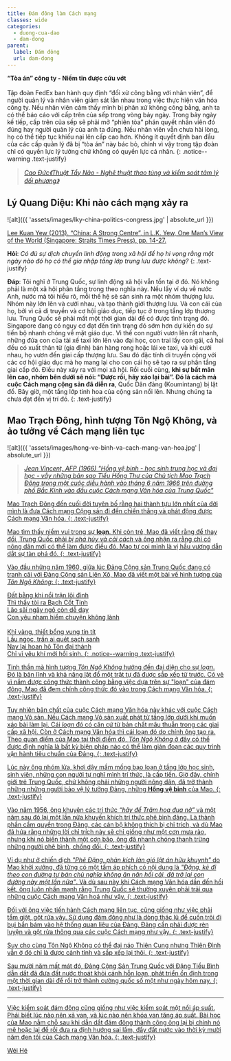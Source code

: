 ```yaml
---
title: Đám đông làm Cách mạng
classes: wide
categories:
  - duong-cua-dao
  - dam-dong
parent:
  label: Đám đông
  url: dam-dong
---
```


**“Tòa án” công ty - Niềm tin được cứu vớt**\
 \
Tập đoàn FedEx ban hành quy định “đối xử công bằng với nhân viên”, để người quản lý và nhân viên giám sát lẫn nhau trong việc thực hiện văn hóa công ty. Nếu nhân viên cảm thấy mình bị phân xử không công bằng, anh ta có thể báo cáo với cấp trên của sếp trong vòng bảy ngày. Trong bảy ngày kế tiếp, cấp trên của sếp sẽ phải mở “phiên tòa” phán quyết nhân viên đó đúng hay người quản lý của anh ta đúng. Nếu nhân viên vẫn chưa hài lòng, họ có thể tiếp tục khiếu nại lên cấp cao hơn. Không ít quyết định ban đầu của các cấp quản lý đã bị “tòa án” này bác bỏ, chính vì vậy trong tập đoàn chỉ có quyền lực lý tưởng chứ không có quyền lực cá nhân.
{: .notice--warning .text-justify}

> <cite><a target="_blank" href="https://www.alphabooks.vn/thuat-tay-nao">
Cao Đức《Thuật Tẩy Não - Nghê thuật thao túng và kiểm soát tâm lý đối phương》
</a></cite>


## Lý Quang Diệu: Khi nào cách mạng xảy ra
![alt]({{ 'assets/images/lky-china-politics-congress.jpg' | absolute_url }})
> <cite>
<a target="_blank" href="https://nghiencuuquocte.org/2014/09/03/ly-quang-dieu-viet-ve-chinh-tri-trung-quoc/">
Lee Kuan Yew (2013). “China: A Strong Centre”, in L.K. Yew, One Man’s View of the World (Singapore: Straits Times Press), pp. 14-27.
</a>

**Hỏi**: *Có đủ sự dịch chuyển linh động trong xã hội để họ hi vọng rằng một ngày nào đó họ có thể gia nhập tầng lớp trung lưu được không?*
{: .text-justify}

**Đáp**: Tôi nghĩ ở Trung Quốc, sự linh động xã hội vẫn tồn tại ở đó. Nó không phải là một xã hội phân tầng trong theo nghĩa này. Nếu lấy ví dụ về nước Anh, nước mà tôi hiểu rõ, mỗi thế hệ sẽ sản sinh ra một nhóm thượng lưu. Nhóm này lớn lên và cưới nhau, và tạo thành giới thượng lưu. Và con cái của họ, bởi vì cả di truyền và cơ hội giáo dục, tiếp tục ở trong tầng lớp thượng lưu. Trung Quốc sẽ phải mất một thời gian dài để có được tình trạng đó. Singapore đang có nguy cơ đạt đến tình trạng đó sớm hơn dự kiến do sự tiến bộ nhanh chóng về mặt giáo dục. Vì thế con người vươn lên rất nhanh, những đứa con của tài xế taxi lớn lên vào đại học, con trai lấy con gái, cả hai đều có xuất thân từ (gia đình) bán hàng rong hoặc lái xe taxi, và khi cưới nhau, họ vươn đến giai cấp thượng lưu. Sau đó đặc tính di truyền cộng với các cơ hội giáo dục mà họ mang lại cho con cái họ sẽ tạo ra sự phân tầng giai cấp đó. Điều này xảy ra với mọi xã hội. Rồi cuối cùng, **khi sự bất mãn lên cao, nhóm bên dưới sẽ nói: “Được rồi, hãy xáo lại bài”. Đó là cách mà cuộc Cách mạng cộng sản đã diễn ra**, Quốc Dân đảng (Koumintang) bị lật đổ. Bây giờ, một tầng lớp tinh hoa của cộng sản nổi lên. Nhưng chúng ta chưa đạt đến vị trí đó.
{: .text-justify}


## Mao Trạch Đông, hình tượng Tôn Ngộ Không, và ảo tưởng về Cách mạng liên tục

![alt]({{ 'assets/images/hong-ve-binh-va-cach-mang-van-hoa.jpg' | absolute_url }})
> <cite><a target="_blank" href="https://www.gettyimages.com/detail/news-photo/red-guards-high-school-and-university-students-waving-news-photo/491970614">
Jean Vincent, AFP (1966) "Hồng vệ binh - học sinh trung học và đại học - vẫy những bản sao Tiểu Hồng Thư của Chủ tịch Mao Trạch Đông trong một cuộc diễu hành vào tháng 6 năm 1966 trên đường phố Bắc Kinh vào đầu cuộc Cách mạng Văn hóa của Trung Quốc"

Mao Trạch Đông đến cuối đời tuyên bố rằng hai thành tựu lớn nhất của đời mình là đưa Cách mạng Cộng sản đi đến chiến thắng và phát động được Cách mạng Văn hóa.
{: .text-justify}

Mao tìm thấy niềm vui trong sự **loạn**. Khi còn trẻ, Mao đã viết rằng để thay đổi, Trung Quốc phải *bị phá hủy và cải cách* và ông nhận ra rằng chỉ có nông dân mới có thể làm được điều đó. Mao tự coi mình là vị hầu vương dẫn dắt sự tàn phá đó.
{: .text-justify}

Vào đầu những năm 1960, giữa lúc Đảng Cộng sản Trung Quốc đang có tranh cãi với Đảng Cộng sản Liên Xô, Mao đã viết một bài về hình tượng của *Tôn Ngộ Không*:
{: .text-justify}

Đất bằng khi nổi trận lôi đình\
Thì thấy tòi ra Bạch Cốt Tinh\
Lão sãi ngây ngô còn dễ dạy\
Con yêu nham hiểm chuyện không lành\
 \
Khỉ vàng, thiết bổng vung tin tít\
Lầu ngọc, trần ai quét sạch sanh\
Nay lại hoan hô Tôn đại thánh\
Chỉ vì yêu khí mới hồi sinh.
{: .notice--warning .text-justify}

Tinh thần mà hình tượng *Tôn Ngộ Không* hướng đến đại diện cho sự *loạn*. Đó là bản lĩnh và khả năng lật đổ một trật tự đã được sắp xếp từ trước. Có vẻ vì nắm được công thức thành công bằng việc dựa trên sự "loạn" của đám đông, Mao đã đem chính công thức đó vào trong Cách mạng Văn hóa.
{: .text-justify}

Tuy nhiên bản chất của cuộc Cách mạng Văn hóa này khác với cuộc Cách mạng Vô sản. Nếu Cách mạng Vô sản xuất phát từ tầng lớp dưới khi muốn xáo bài làm lại. Cái *loạn* đó có căn cứ từ bản chất mâu thuẫn trong các giai cấp xã hội. Còn ở Cách mạng Văn hóa thì cái loạn đó do chính ông tạo ra. Theo quan điểm của Mao tại thời điểm đó, *Tôn Ngộ Không* ở đây có thể được định nghĩa là bất kỳ biện pháp nào có thể làm gián đoạn các quy trình vận hành tiêu chuẩn của Đảng.
{: .text-justify}

Lúc này ông nhóm lửa, khơi dậy mầm mống bạo loạn ở tầng lớp học sinh, sinh viên, những con người tự nghĩ mình trí thức, là cấp tiến. Giờ đây, chính giới trẻ Trung Quốc, chứ không phải những người nông dân, đã trở thành những những người bảo vệ lý tưởng Đảng, những **Hồng vệ binh** của Mao.
{: .text-justify}

Vào năm 1956, ông khuyên các trí thức *“hãy để Trăm hoa đua nở”* và một năm sau đó lại một lần nữa khuyến khích trí thức phê bình đảng. Là thành phần cầm quyền trong Đảng, các cán bộ không thích bị chỉ trích, và dù Mao đã hứa rằng những lời chỉ trích này sẽ chỉ giống như một cơn mưa rào, nhưng khi nó biến thành một cơn bão, ông đã nhanh chóng thanh trừng những người phê bình, chống đối. 
{: .text-justify}

Ví dụ như ở chiến dịch *"Phê Đặng, phản kích làn gió lật án hữu khuynh"* do Mao khởi xướng, đã từng có một tấm áp phích có nội dung là *"Đặng, kẻ đi theo con đường tư bản chủ nghĩa không ăn năn hối cải, đã trở lại con đường này một lần nữa"*. Và dù sau này khi Cách mạng Văn hóa dần đến hồi kết, ông luôn nhấn mạnh rằng Trung Quốc sẽ thường xuyên phải trải qua những cuộc Cách mạng Văn hoá như vậy.
{: .text-justify}

Đối với ông việc tiến hành Cách mạng liên tục, cũng giống như việc phải tắm giặt, gột rửa vậy. Sử dụng đám đông như là dòng thác lũ để cuốn trôi đi bụi bẩn bám vào hệ thống quan liêu của Đảng. Đảng cần phải được rèn luyện và gột rửa thông qua các cuộc Cách mạng như vậy.
{: .text-justify}

Suy cho cùng Tôn Ngộ Không có thể đại náo Thiên Cung nhưng Thiên Đình vẫn ở đó chỉ là được cảnh tỉnh và sắp xếp lại thôi.
{: .text-justify}

Sau mười năm mất mát đó, Đảng Cộng Sản Trung Quốc với Đặng Tiểu Bình dẫn dắt đã đưa đất nước thoát khỏi cảnh hỗn loạn, phát triển ổn định trong một thời gian dài để rồi trở thành cường quốc số một như ngày hôm nay.
{: .text-justify}

---
Việc kiểm soát đám đông cũng giống như việc kiểm soát một nồi áp suất. Phải biết lúc nào nên xả van, và lúc nào nên khóa van tăng áp suất. Bài học của Mao nằm chỗ sau khi dẫn dắt đám đông thành công ông lại bị chính nó mê hoặc lại để rồi đưa ra định hướng sai lầm, đẩy đất nước vào thời kỳ mười năm đen tối của Cách mạng Văn hóa.
{: .text-justify}

> <cite>
<a target="_blank" href="https://wei-he.xyz">Wéi Hé</a>
</cite>